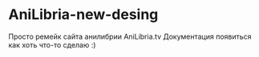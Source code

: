 # AniLibria-new-desing
Просто ремейк сайта анилибрии AniLibria.tv
Документация появиться как хоть что-то сделаю :)
